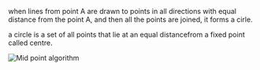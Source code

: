 when lines from point A are drawn to points in all directions with equal distance from the point A, and then all the points are joined, it forms a cirle.

a circle is a set of all points that lie at an equal distancefrom a fixed point called centre.

![Mid point algorithm](https://user-images.githubusercontent.com/45221397/102715812-cf7a7400-42fd-11eb-9ced-40e1613c504d.png)
